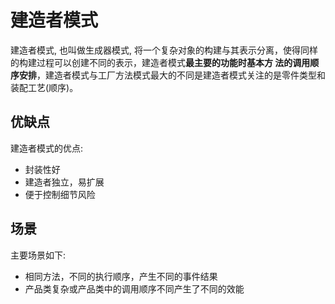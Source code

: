 # 建造者模式
建造者模式, 也叫做生成器模式, 将一个复杂对象的构建与其表示分离，使得同样的构建过程可以创建不同的表示，建造者模式**最主要的功能时基本方
法的调用顺序安排**，建造者模式与工厂方法模式最大的不同是建造者模式关注的是零件类型和装配工艺(顺序)。

## 优缺点
建造者模式的优点:

* 封装性好
* 建造者独立，易扩展
* 便于控制细节风险

## 场景
主要场景如下:

* 相同方法，不同的执行顺序，产生不同的事件结果
* 产品类复杂或产品类中的调用顺序不同产生了不同的效能